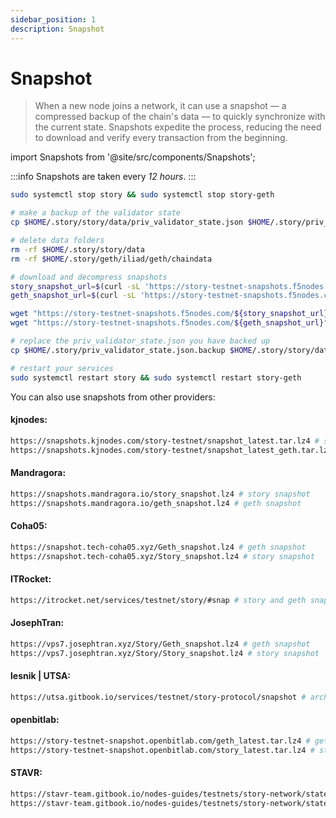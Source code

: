 ```yaml
---
sidebar_position: 1
description: Snapshot
---
```


# Snapshot

> When a new node joins a network, it can use a snapshot — a compressed backup of the chain's data — to quickly synchronize with the current state. Snapshots expedite the process, reducing the need to download and verify every transaction from the beginning.

import Snapshots from '@site/src/components/Snapshots';

<Snapshots tip="Click on any snapshot to paste it into the code block. We provide archive snapshots for both the execution and consensus layers." endpoint="https://story-testnet-snapshots.f5nodes.com/"/>

:::info
Snapshots are taken every <i>12 hours</i>.
:::


```bash
sudo systemctl stop story && sudo systemctl stop story-geth

# make a backup of the validator state
cp $HOME/.story/story/data/priv_validator_state.json $HOME/.story/priv_validator_state.json.backup

# delete data folders 
rm -rf $HOME/.story/story/data
rm -rf $HOME/.story/geth/iliad/geth/chaindata 

# download and decompress snapshots
story_snapshot_url=$(curl -sL 'https://story-testnet-snapshots.f5nodes.com' | grep -Eo '>iliad-0_story.*\.tar\.lz4' | sed 's/^>//' | head -n1)
geth_snapshot_url=$(curl -sL 'https://story-testnet-snapshots.f5nodes.com' | grep -Eo '>iliad-0_geth.*\.tar\.lz4' | sed 's/^>//' | head -n1)

wget "https://story-testnet-snapshots.f5nodes.com/${story_snapshot_url}" -O - | lz4 -dc - | tar -xf - -C $HOME/.story/story
wget "https://story-testnet-snapshots.f5nodes.com/${geth_snapshot_url}" -O - | lz4 -dc - | tar -xf - -C $HOME/.story/geth/iliad/geth

# replace the priv_validator_state.json you have backed up
cp $HOME/.story/priv_validator_state.json.backup $HOME/.story/story/data/priv_validator_state.json

# restart your services
sudo systemctl restart story && sudo systemctl restart story-geth
```

You can also use snapshots from other providers:

#### kjnodes:
```bash 
https://snapshots.kjnodes.com/story-testnet/snapshot_latest.tar.lz4 # story snapshot
https://snapshots.kjnodes.com/story-testnet/snapshot_latest_geth.tar.lz4 # geth snapshot
```

#### Mandragora:
```bash
https://snapshots.mandragora.io/story_snapshot.lz4 # story snapshot
https://snapshots.mandragora.io/geth_snapshot.lz4 # geth snapshot
```

#### Coha05:
```bash
https://snapshot.tech-coha05.xyz/Geth_snapshot.lz4 # geth snapshot
https://snapshot.tech-coha05.xyz/Story_snapshot.lz4 # story snapshot
```

#### ITRocket:
```bash
https://itrocket.net/services/testnet/story/#snap # story and geth snapshot
```

#### JosephTran:
```bash
https://vps7.josephtran.xyz/Story/Geth_snapshot.lz4 # geth snapshot
https://vps7.josephtran.xyz/Story/Story_snapshot.lz4 # story snapshot
```

#### lesnik | UTSA:
```bash
https://utsa.gitbook.io/services/testnet/story-protocol/snapshot # archive story and geth snapshot
```

#### openbitlab:
```bash
https://story-testnet-snapshot.openbitlab.com/geth_latest.tar.lz4 # geth snapshot
https://story-testnet-snapshot.openbitlab.com/story_latest.tar.lz4 # story snapshot
```

#### STAVR:
```bash
https://stavr-team.gitbook.io/nodes-guides/testnets/story-network/statesync-snapshot # pruned story and geth snapshot
https://stavr-team.gitbook.io/nodes-guides/testnets/story-network/statesync-snapshot # archive story and geth snapshot
```
